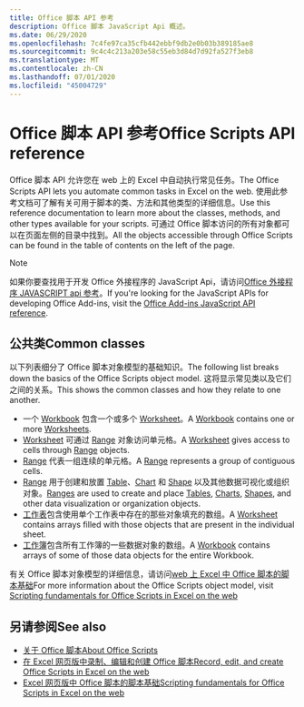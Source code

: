 ```yaml
---
title: Office 脚本 API 参考
description: Office 脚本 JavaScript Api 概述。
ms.date: 06/29/2020
ms.openlocfilehash: 7c4fe97ca35cfb442ebbf9db2e0b03b389185ae8
ms.sourcegitcommit: 9c4c4c213a203e58c55eb3d84d7d92fa527f3eb8
ms.translationtype: MT
ms.contentlocale: zh-CN
ms.lasthandoff: 07/01/2020
ms.locfileid: "45004729"
---
```

# <a name="office-scripts-api-reference"></a><span data-ttu-id="37320-103">Office 脚本 API 参考</span><span class="sxs-lookup"><span data-stu-id="37320-103">Office Scripts API reference</span></span>

<span data-ttu-id="37320-104">Office 脚本 API 允许您在 web 上的 Excel 中自动执行常见任务。</span><span class="sxs-lookup"><span data-stu-id="37320-104">The Office Scripts API lets you automate common tasks in Excel on the web.</span></span> <span data-ttu-id="37320-105">使用此参考文档可了解有关可用于脚本的类、方法和其他类型的详细信息。</span><span class="sxs-lookup"><span data-stu-id="37320-105">Use this reference documentation to learn more about the classes, methods, and other types available for your scripts.</span></span> <span data-ttu-id="37320-106">可通过 Office 脚本访问的所有对象都可以在页面左侧的目录中找到。</span><span class="sxs-lookup"><span data-stu-id="37320-106">All the objects accessible through Office Scripts can be found in the table of contents on the left of the page.</span></span>

> [!NOTE]
> <span data-ttu-id="37320-107">如果你要查找用于开发 Office 外接程序的 JavaScript Api，请访问[Office 外接程序 JAVASCRIPT api 参考](/javascript/api/overview?view=excel-js-preview)。</span><span class="sxs-lookup"><span data-stu-id="37320-107">If you're looking for the JavaScript APIs for developing Office Add-ins, visit the [Office Add-ins JavaScript API reference](/javascript/api/overview?view=excel-js-preview).</span></span>

## <a name="common-classes"></a><span data-ttu-id="37320-108">公共类</span><span class="sxs-lookup"><span data-stu-id="37320-108">Common classes</span></span>

<span data-ttu-id="37320-109">以下列表细分了 Office 脚本对象模型的基础知识。</span><span class="sxs-lookup"><span data-stu-id="37320-109">The following list breaks down the basics of the Office Scripts object model.</span></span> <span data-ttu-id="37320-110">这将显示常见类以及它们之间的关系。</span><span class="sxs-lookup"><span data-stu-id="37320-110">This shows the common classes and how they relate to one another.</span></span>

- <span data-ttu-id="37320-111">一个 [Workbook](/javascript/api/office-scripts/excelscript/excelscript.workbook) 包含一个或多个 [Worksheet](/javascript/api/office-scripts/excelscript/excelscript.worksheet)。</span><span class="sxs-lookup"><span data-stu-id="37320-111">A [Workbook](/javascript/api/office-scripts/excelscript/excelscript.workbook) contains one or more [Worksheets](/javascript/api/office-scripts/excelscript/excelscript.worksheet).</span></span>
- <span data-ttu-id="37320-112">[Worksheet](/javascript/api/office-scripts/excelscript/excelscript.worksheet) 可通过 [Range](/javascript/api/office-scripts/excelscript/excelscript.range) 对象访问单元格。</span><span class="sxs-lookup"><span data-stu-id="37320-112">A [Worksheet](/javascript/api/office-scripts/excelscript/excelscript.worksheet) gives access to cells through [Range](/javascript/api/office-scripts/excelscript/excelscript.range) objects.</span></span>
- <span data-ttu-id="37320-113">[Range](/javascript/api/office-scripts/excelscript/excelscript.range) 代表一组连续的单元格。</span><span class="sxs-lookup"><span data-stu-id="37320-113">A [Range](/javascript/api/office-scripts/excelscript/excelscript.range) represents a group of contiguous cells.</span></span>
- <span data-ttu-id="37320-114">[Range](/javascript/api/office-scripts/excelscript/excelscript.range) 用于创建和放置 [Table](/javascript/api/office-scripts/excelscript/excelscript.table)、[Chart](/javascript/api/office-scripts/excelscript/excelscript.chart) 和 [Shape](/javascript/api/office-scripts/excelscript/excelscript.shape) 以及其他数据可视化或组织对象。</span><span class="sxs-lookup"><span data-stu-id="37320-114">[Ranges](/javascript/api/office-scripts/excelscript/excelscript.range) are used to create and place [Tables](/javascript/api/office-scripts/excelscript/excelscript.table), [Charts](/javascript/api/office-scripts/excelscript/excelscript.chart), [Shapes](/javascript/api/office-scripts/excelscript/excelscript.shape), and other data visualization or organization objects.</span></span>
- <span data-ttu-id="37320-115">[工作表](/javascript/api/office-scripts/excelscript/excelscript.worksheet)包含使用单个工作表中存在的那些对象填充的数组。</span><span class="sxs-lookup"><span data-stu-id="37320-115">A [Worksheet](/javascript/api/office-scripts/excelscript/excelscript.worksheet) contains arrays filled with those objects that are present in the individual sheet.</span></span>
- <span data-ttu-id="37320-116">[工作簿](/javascript/api/office-scripts/excelscript/excelscript.workbook)包含所有工作簿的一些数据对象的数组。</span><span class="sxs-lookup"><span data-stu-id="37320-116">A [Workbook](/javascript/api/office-scripts/excelscript/excelscript.workbook) contains arrays of some of those data objects for the entire Workbook.</span></span>

<span data-ttu-id="37320-117">有关 Office 脚本对象模型的详细信息，请访问[web 上 Excel 中 Office 脚本的脚本基础](/office/dev/scripts/develop/scripting-fundamentals)</span><span class="sxs-lookup"><span data-stu-id="37320-117">For more information about the Office Scripts object model, visit [Scripting fundamentals for Office Scripts in Excel on the web](/office/dev/scripts/develop/scripting-fundamentals)</span></span>

## <a name="see-also"></a><span data-ttu-id="37320-118">另请参阅</span><span class="sxs-lookup"><span data-stu-id="37320-118">See also</span></span>

- [<span data-ttu-id="37320-119">关于 Office 脚本</span><span class="sxs-lookup"><span data-stu-id="37320-119">About Office Scripts</span></span>](/office/dev/scripts/overview/excel)
- [<span data-ttu-id="37320-120">在 Excel 网页版中录制、编辑和创建 Office 脚本</span><span class="sxs-lookup"><span data-stu-id="37320-120">Record, edit, and create Office Scripts in Excel on the web</span></span>](/office/dev/scripts/tutorials/excel-tutorial)
- [<span data-ttu-id="37320-121">Excel 网页版中 Office 脚本的脚本基础</span><span class="sxs-lookup"><span data-stu-id="37320-121">Scripting fundamentals for Office Scripts in Excel on the web</span></span>](/office/dev/scripts/develop/scripting-fundamentals)
